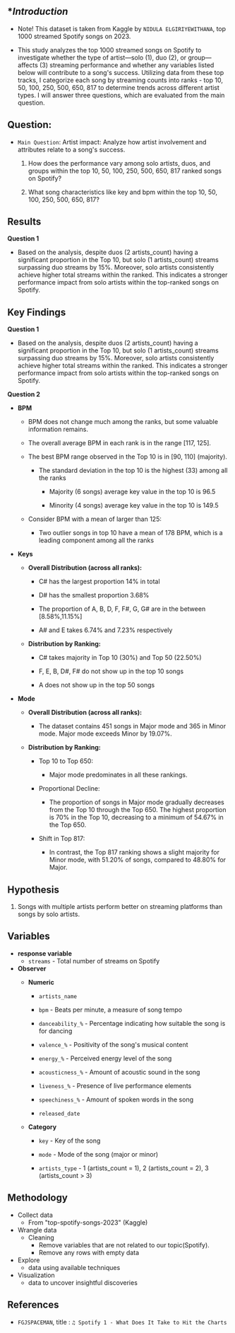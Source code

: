 **Introduction*
-

- Note! This dataset is taken from Kaggle by `NIDULA ELGIRIYEWITHANA`, top 1000 streamed Spotify songs on 2023.

- This study analyzes the top 1000 streamed songs on Spotify to investigate whether the type of artist—solo (1), duo (2), or group—affects (3) streaming performance and whether any variables listed below will contribute to a song's success. Utilizing data from these top tracks, I categorize each song by streaming counts into ranks - top 10, 50, 100, 250, 500, 650, 817 to determine trends across different artist types. I will answer three questions, which are evaluated from the main question.


**Question:**
-
- `Main Question`: Artist impact: Analyze how artist involvement and attributes relate to a song's success.

  1. How does the performance vary among solo artists, duos, and groups within the top 10, 50, 100, 250, 500, 650, 817 ranked songs on Spotify?

  2. What song characteristics like key and bpm within the top 10, 50, 100, 250, 500, 650, 817?

**Results**
-

**Question 1**
- Based on the analysis, despite duos (2 artists_count) having a significant proportion in the Top 10, but solo (1 artists_count) streams surpassing duo streams by 15%. Moreover, solo artists consistently achieve higher total streams within the ranked. This indicates a stronger performance impact from solo artists within the top-ranked songs on Spotify.

**Key Findings**
-
**Question 1**
- Based on the analysis, despite duos (2 artists_count) having a significant proportion in the Top 10, but solo (1 artists_count) streams surpassing duo streams by 15%. Moreover, solo artists consistently achieve higher total streams within the ranked. This indicates a stronger performance impact from solo artists within the top-ranked songs on Spotify.

**Question 2**
 - **BPM**
   - BPM does not change much among the ranks, but some valuable information remains.

   - The overall average BPM in each rank is in the range [117, 125].

   - The best BPM range observed in the Top 10 is in [90, 110] (majority).

      - The standard deviation in the top 10 is the highest (33) among all the ranks

         - Majority (6 songs) average key value in the top 10 is 96.5
         
         - Minority (4 songs) average key value in the top 10 is 149.5

   - Consider BPM with a mean of larger than 125:

      - Two outlier songs in top 10 have a mean of 178 BPM, which is a leading component among all the ranks

- **Keys**
   - **Overall Distribution (across all ranks):**

      - C# has the largest proportion 14% in total

      - D# has the smallest proportion 3.68%

      - The proportion of A, B, D, F, F#, G, G# are in the between [8.58%,11.15%]

      - A# and E takes 6.74% and 7.23% respectively

   - **Distribution by Ranking:**

      - C# takes majority in Top 10 (30%) and Top 50 (22.50%)

      - F, E, B, D#, F# do not show up in the top 10 songs
      
      - A does not show up in the top 50 songs

- **Mode**
   - **Overall Distribution (across all ranks):**

      - The dataset contains 451 songs in Major mode and 365 in Minor mode. Major mode exceeds Minor by 19.07%.

   - **Distribution by Ranking:**

      - Top 10 to Top 650: 
         - Major mode predominates in all these rankings.

      - Proportional Decline: 
         - The proportion of songs in Major mode gradually decreases from the Top 10 through the Top 650. The highest proportion is 70% in the Top 10, decreasing to a minimum of 54.67% in the Top 650.

      - Shift in Top 817: 
         - In contrast, the Top 817 ranking shows a slight majority for Minor mode, with 51.20% of songs, compared to 48.80% for Major.

**Hypothesis**
-
1. Songs with multiple artists perform better on streaming platforms than songs by solo artists.



**Variables**
-
 - **response variable**
      - `streams` - Total number of streams on Spotify
 - **Observer**
   - **Numeric**
      - `artists_name`

      - `bpm` - Beats per minute, a measure of song tempo

      - `danceability_%` - Percentage indicating how suitable the song is for dancing

      - `valence_%` - Positivity of the song's musical content

      - `energy_%` - Perceived energy level of the song

      - `acousticness_%` - Amount of acoustic sound in the song

      - `liveness_%` - Presence of live performance elements

      - `speechiness_%` - Amount of spoken words in the song

      - `released_date`

   - **Category**
   
      - `key` - Key of the song

      - `mode` - Mode of the song (major or minor)
      
      - `artists_type` - 1 (artists_count = 1), 2 (artists_count = 2), 3 (artists_count > 3)

**Methodology**
-
 - Collect data 
    - From "top-spotify-songs-2023" (Kaggle)
 - Wrangle data 
    - Cleaning
         - Remove variables that are not related to our topic(Spotify).
         - Remove any rows with empty data
 - Explore 
    - data using available techniques
 - Visualization
    - data to uncover insightful discoveries


**References**
-
- `FGJSPACEMAN`, title : `♫ Spotify 1 - What Does It Take to Hit the Charts`
